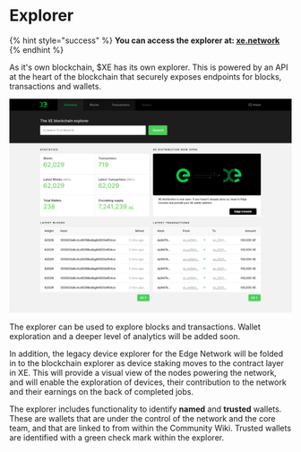 # Explorer

{% hint style="success" %}
**You can access the explorer at: **[**xe.network**](https://xe.network)****
{% endhint %}

As it's own blockchain, $XE has its own explorer. This is powered by an API at the heart of the blockchain that securely exposes endpoints for blocks, transactions and wallets.

![](../.gitbook/assets/summary.png)

The explorer can be used to explore blocks and transactions. Wallet exploration and a deeper level of analytics will be added soon.

In addition, the legacy device explorer for the Edge Network will be folded in to the blockchain explorer as device staking moves to the contract layer in XE. This will provide a visual view of the nodes powering the network, and will enable the exploration of devices, their contribution to the network and their earnings on the back of completed jobs.

The explorer includes functionality to identify **named** and **trusted** wallets. These are wallets that are under the control of the network and the core team, and that are linked to from within the Community Wiki. Trusted wallets are identified with a green check mark within the explorer.

